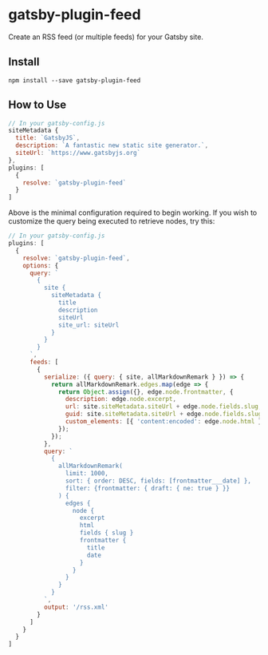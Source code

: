 # gatsby-plugin-feed

Create an RSS feed (or multiple feeds) for your Gatsby site.

## Install

`npm install --save gatsby-plugin-feed`

## How to Use

```javascript
// In your gatsby-config.js
siteMetadata {
  title: `GatsbyJS`,
  description: `A fantastic new static site generator.`,
  siteUrl: `https://www.gatsbyjs.org`
},
plugins: [
  {
    resolve: `gatsby-plugin-feed`
  }
]
```

Above is the minimal configuration required to begin working. If you wish to customize the query being executed to retrieve nodes, try this:

```javascript
// In your gatsby-config.js
plugins: [
  {
    resolve: `gatsby-plugin-feed`,
    options: {
      query: `
        {
          site {
            siteMetadata {
              title
              description
              siteUrl
              site_url: siteUrl
            }
          }
        }
      `,
      feeds: [
        {
          serialize: ({ query: { site, allMarkdownRemark } }) => {
            return allMarkdownRemark.edges.map(edge => {
              return Object.assign({}, edge.node.frontmatter, {
                description: edge.node.excerpt,
                url: site.siteMetadata.siteUrl + edge.node.fields.slug,
                guid: site.siteMetadata.siteUrl + edge.node.fields.slug,
                custom_elements: [{ 'content:encoded': edge.node.html }],
              });
            });
          },
          query: `
            {
              allMarkdownRemark(
                limit: 1000,
                sort: { order: DESC, fields: [frontmatter___date] },
                filter: {frontmatter: { draft: { ne: true } }}
              ) {
                edges {
                  node {
                    excerpt
                    html
                    fields { slug }
                    frontmatter {
                      title
                      date
                    }
                  }
                }
              }
            }
          `,
          output: '/rss.xml'
        }
      ]
    }
  }
]
```